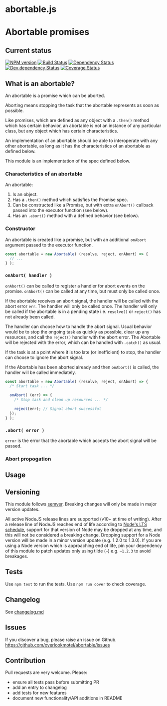 # abortable.js

# Abortable promises

## Current status

[![NPM version](https://img.shields.io/npm/v/abortable.svg)](https://www.npmjs.com/package/abortable)
[![Build Status](https://img.shields.io/github/workflow/status/overlookmotel/abortable/Test.svg)](https://github.com/overlookmotel/abortable/actions)
[![Dependency Status](https://img.shields.io/david/overlookmotel/abortable.svg)](https://david-dm.org/overlookmotel/abortable)
[![Dev dependency Status](https://img.shields.io/david/dev/overlookmotel/abortable.svg)](https://david-dm.org/overlookmotel/abortable)
[![Coverage Status](https://img.shields.io/coveralls/overlookmotel/abortable/master.svg)](https://coveralls.io/r/overlookmotel/abortable)

## What is an abortable?

An abortable is a promise which can be aborted.

Aborting means stopping the task that the abortable represents as soon as possible.

Like promises, which are defined as any object with a `.then()` method which has certain behavior, an abortable is not an instance of any particular class, but any object which has certain characteristics.

An implementation of an abortable should be able to interoperate with any other abortable, as long as it has the characteristics of an abortable as defined below.

This module is an implementation of the spec defined below.

### Characteristics of an abortable

An abortable:

1. Is an object.
2. Has a `.then()` method which satisfies the Promise spec.
3. Can be constructed like a Promise, but with extra `onAbort()` callback passed into the executor function (see below).
4. Has an `.abort()` method with a defined behavior (see below).

### Constructor

An abortable is created like a promise, but with an additional `onAbort` argument passed to the executor function.

```js
const abortable = new Abortable( (resolve, reject, onAbort) => {
  // ...
} );
```

### `onAbort( handler )`

`onAbort()` can be called to register a handler for abort events on the promise. `onAbort()` can be called at any time, but must only be called once.

If the abortable receives an abort signal, the handler will be called with the abort error `err`. The handler will only be called once. The handler will only be called if the abortable is in a pending state i.e. `resolve()` or `reject()` has not already been called.

The handler can choose how to handle the abort signal. Usual behavior would be to stop the ongoing task as quickly as possible, clear up any resources, and call the `reject()` handler with the abort error. The Abortable will be rejected with the error, which can be handled with `.catch()` as usual.

If the task is at a point where it is too late (or inefficient) to stop, the handler can choose to ignore the abort signal.

If the Abortable has been aborted already and then `onAbort()` is called, the handler will be called immediately.

```js
const abortable = new Abortable( (resolve, reject, onAbort) => {
  /* Start task ... */

  onAbort( (err) => {
	/* Stop task and clean up resources ... */

	reject(err); // Signal abort successful
  });
} );
```

### `.abort( error )`

`error` is the error that the abortable which accepts the abort signal will be passed.

### Abort propogation



## Usage


## Versioning

This module follows [semver](https://semver.org/). Breaking changes will only be made in major version updates.

All active NodeJS release lines are supported (v10+ at time of writing). After a release line of NodeJS reaches end of life according to [Node's LTS schedule](https://nodejs.org/en/about/releases/), support for that version of Node may be dropped at any time, and this will not be considered a breaking change. Dropping support for a Node version will be made in a minor version update (e.g. 1.2.0 to 1.3.0). If you are using a Node version which is approaching end of life, pin your dependency of this module to patch updates only using tilde (`~`) e.g. `~1.2.3` to avoid breakages.

## Tests

Use `npm test` to run the tests. Use `npm run cover` to check coverage.

## Changelog

See [changelog.md](https://github.com/overlookmotel/abortable/blob/master/changelog.md)

## Issues

If you discover a bug, please raise an issue on Github. https://github.com/overlookmotel/abortable/issues

## Contribution

Pull requests are very welcome. Please:

* ensure all tests pass before submitting PR
* add an entry to changelog
* add tests for new features
* document new functionality/API additions in README
